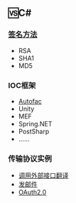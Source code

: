 ## 🆚C#

### [签名方法](https://github.com/GeJinTaiHua/RSA_SHA_MD5)
+ RSA
+ SHA1
+ MD5

### IOC框架
+ [Autofac](https://github.com/GeJinTaiHua/NetCore.Autofac)
+ Unity
+ MEF
+ Spring.NET
+ PostSharp
+ ......

### 传输协议实例
+ [调用外部接口翻译](https://github.com/GeJinTaiHua/ConvertCNtoHK)
+ [发邮件](https://github.com/GeJinTaiHua/SendEmail)
+ [OAuth2.0](https://github.com/GeJinTaiHua/OAuth2.0)
